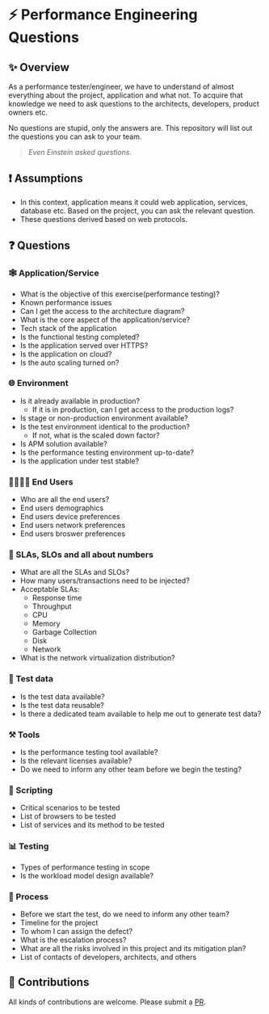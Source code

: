 # ⚡ Performance Engineering Questions

## ✨ Overview
As a performance tester/engineer, we have to understand of almost everything about the project, application and what not. To acquire that knowledge we need to ask questions to the architects, developers, product owners etc.

No questions are stupid, only the answers are. This repository will list out the questions you can ask to your team.

> *Even Einstein asked questions.*

## ❗ Assumptions

- In this context, application means it could web application, services, database etc. Based on the project, you can ask the relevant question.
- These questions derived based on web protocols.

## ❓ Questions

### 🕸 Application/Service

 - What is the objective of this exercise(performance testing)?
 - Known performance issues
 - Can I get the access to the architecture diagram?
 - What is the core aspect of the application/service?
 - Tech stack of the application
 - Is the functional testing completed? 
 - Is the application served over HTTPS?
 - Is the application on cloud?
 - Is the auto scaling turned on?

### 🌐 Environment

 - Is it already available in production?
    - If it is in production, can I get access to the production logs?
 - Is stage or non-production environment available?
 - Is the test environment identical to the production?
    - If not, what is the scaled down factor?
 - Is APM solution available?
 - Is the performance testing environment up-to-date?
 - Is the application under test stable?

### 👨‍👩‍👧‍👦 End Users

 - Who are all the end users?
 - End users demographics
 - End users device preferences
 - End users network preferences
 - End users broswer preferences

### 🔢 SLAs, SLOs and all about numbers

 - What are all the SLAs and SLOs?
 - How many users/transactions need to be injected?
 - Acceptable SLAs: 
    - Response time
    - Throughput
    - CPU
    - Memory
    - Garbage Collection
    - Disk
    - Network
 - What is the network virtualization distribution?

### 💾 Test data

 - Is the test data available?
 - Is the test data reusable?
 - Is there a dedicated team available to help me out to generate test data?

### ⚒️ Tools

 - Is the performance testing tool available?
 - Is the relevant licenses available?
 - Do we need to inform any other team before we begin the testing?

### 📜 Scripting

 - Critical scenarios to be tested
 - List of browsers to be tested 
 - List of services and its method to be tested

### 📊 Testing

 - Types of performance testing in scope
 - Is the workload model design available?
 
### 🔁 Process 

 - Before we start the test, do we need to inform any other team?
 - Timeline for the project
 - To whom I can assign the defect?
 - What is the escalation process?
 - What are all the risks involved in this project and its mitigation plan?
 - List of contacts of developers, architects, and others

## 🙏 Contributions

All kinds of contributions are welcome. Please submit a [PR](https://github.com/QAInsights/Performance-Engineering-Questions/pulls).